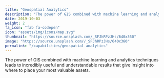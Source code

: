 ```yaml
---
title: "Geospatial Analytics"
description: "The power of GIS combined with machine learning and analytics techniques leads to incredibly useful and understandable results that give insight into where to place your most valuable assets."
date: 2019-10-03
weight: 2
fa_icon: "fab fa-codepen"
icon: "assets/img/icons/map.svg"
thumbnail: "https://source.unsplash.com/_SFJhRPzJHs/640x360"
image: "https://source.unsplash.com//_SFJhRPzJHs/640x360"
permalink: "/capabilities/geospatial-analytics"
---
```


The power of GIS combined with machine learning and analytics techniques leads to incredibly useful and understandable results that give insight into where to place your most valuable assets.